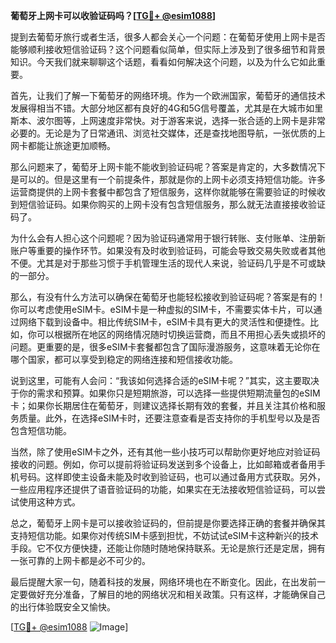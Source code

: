 **葡萄牙上网卡可以收验证码吗？[[TG💪+ @esim1088](https://t.me/s/esim1088)]**

提到去葡萄牙旅行或者生活，很多人都会关心一个问题：在葡萄牙使用上网卡是否能够顺利接收短信验证码？这个问题看似简单，但实际上涉及到了很多细节和背景知识。今天我们就来聊聊这个话题，看看如何解决这个问题，以及为什么它如此重要。

首先，让我们了解一下葡萄牙的网络环境。作为一个欧洲国家，葡萄牙的通信技术发展得相当不错。大部分地区都有良好的4G和5G信号覆盖，尤其是在大城市如里斯本、波尔图等，上网速度非常快。对于游客来说，选择一张合适的上网卡是非常必要的。无论是为了日常通讯、浏览社交媒体，还是查找地图导航，一张优质的上网卡都能让旅途更加顺畅。

那么问题来了，葡萄牙上网卡能不能收到验证码呢？答案是肯定的，大多数情况下是可以的。但是这里有一个前提条件，那就是你的上网卡必须支持短信功能。许多运营商提供的上网卡套餐中都包含了短信服务，这样你就能够在需要验证的时候收到短信验证码。如果你购买的上网卡没有包含短信服务，那么就无法直接接收验证码了。

为什么会有人担心这个问题呢？因为验证码通常用于银行转账、支付账单、注册新账户等重要的操作环节。如果没有及时收到验证码，可能会导致交易失败或者其他不便。尤其是对于那些习惯于手机管理生活的现代人来说，验证码几乎是不可或缺的一部分。

那么，有没有什么方法可以确保在葡萄牙也能轻松接收到验证码呢？答案是有的！你可以考虑使用eSIM卡。eSIM卡是一种虚拟的SIM卡，不需要实体卡片，可以通过网络下载到设备中。相比传统SIM卡，eSIM卡具有更大的灵活性和便捷性。比如，你可以根据所在地区的网络情况随时切换运营商，而且不用担心丢失或损坏的问题。更重要的是，很多eSIM卡套餐都包含了国际漫游服务，这意味着无论你在哪个国家，都可以享受到稳定的网络连接和短信接收功能。

说到这里，可能有人会问：“我该如何选择合适的eSIM卡呢？”其实，这主要取决于你的需求和预算。如果你只是短期旅游，可以选择一些提供短期流量包的eSIM卡；如果你长期居住在葡萄牙，则建议选择长期有效的套餐，并且关注其价格和服务质量。此外，在选择eSIM卡时，还要注意查看是否支持你的手机型号以及是否包含短信功能。

当然，除了使用eSIM卡之外，还有其他一些小技巧可以帮助你更好地应对验证码接收的问题。例如，你可以提前将验证码发送到多个设备上，比如邮箱或者备用手机号码。这样即使主设备未能及时收到验证码，也可以通过备用方式获取。另外，一些应用程序还提供了语音验证码的功能，如果实在无法接收短信验证码，可以尝试使用这种方式。

总之，葡萄牙上网卡是可以接收验证码的，但前提是你要选择正确的套餐并确保其支持短信功能。如果你对传统SIM卡感到担忧，不妨试试eSIM卡这种新兴的技术手段。它不仅方便快捷，还能让你随时随地保持联系。无论是旅行还是定居，拥有一张可靠的上网卡都是必不可少的。

最后提醒大家一句，随着科技的发展，网络环境也在不断变化。因此，在出发前一定要做好充分准备，了解目的地的网络状况和相关政策。只有这样，才能确保自己的出行体验既安全又愉快。

[[TG💪+ @esim1088](https://t.me/s/esim1088) ![Image](https://i.postimg.cc/4NQfJmqS/Snipaste-2025-05-13-00-14-12.png)]